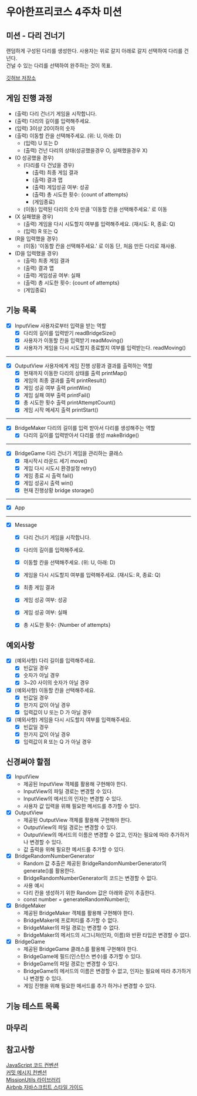 # 우아한프리코스 4주차 미션

## 미션 - 다리 건너기

랜덤하게 구성된 다리를 생성한다. 사용자는 위로 갈지 아래로 갈지 선택하여 다리를 건넌다.  
건널 수 있는 다리를 선택하여 완주하는 것이 목표.

[깃허브 저장소](https://github.com/dragonfruitlemonade/javascript-bridge)  

## 게임 진행 과정

* (출력) 다리 건너기 게임을 시작합니다.
* (출력) 다리의 길이를 입력해주세요.
* (입력) 3이상 20이하의 숫자
* (출력) 이동할 칸을 선택해주세요. (위: U, 아래: D)
    * (입력) U 또는 D
    * (출력) 건넌 다리의 상태(성공했을경우 O, 실패했을경우 X)
* (O 성공했을 경우) 
    * (다리를 다 건넜을 경우)
        * (출력) 최종 게임 결과
        * (출력) 결과 맵
        * (출력) 게임성공 여부: 성공
        * (출력) 총 시도한 횟수: {count of attempts}
        * (게임종료)
    * (이동) 입력된 다리의 숫자 만큼 '이동할 칸을 선택해주세요.' 로 이동
* (X 실패했을 경우)
    * (출력) 게임을 다시 시도할지 여부를 입력해주세요. (재시도: R, 종료: Q)
    * (입력) R 또는 Q
* (R을 입력했을 경우)
    * (이동) '이동할 칸을 선택해주세요.' 로 이동 단, 처음 만든 다리로 재사용.
* (D을 입력했을 경우)
    * (출력) 최종 게임 결과
    * (출력) 결과 맵
    * (출력) 게임성공 여부: 실패
    * (출력) 총 시도한 횟수: {count of attempts}
    * (게임종료)

## 기능 목록

* [x] InputView 사용자로부터 입력을 받는 역할
    * [x] 다리의 길이를 입력받기 readBridgeSize()
    * [x] 사용자가 이동할 칸을 입력받기 readMoving()
    * [x] 사용자가 게임을 다시 시도할지 종료할지 여부를 입력받는다. readMoving()
---
* [x] OutputView 사용자에게 게임 진행 상황과 결과를 출력하는 역할
    * [x] 현재까지 이동한 다리의 상태를 출력 printMap()
    * [x] 게임의 최종 결과를 출력 printResult()
    * [x] 게임 성공 여부 출력 printWin()
    * [x] 게임 실패 여부 출력 printFail()
    * [x] 총 시도한 횟수 출력 printAttemptCount()
    * [x] 게임 시작 메세지 출력 printStart()
---
* [x] BridgeMaker 다리의 길이를 입력 받아서 다리를 생성해주는 역할
    * [x] 다리의 길이를 입력받아서 다리를 생성 makeBridge()
---
* [x] BridgeGame 다리 건너기 게임을 관리하는 클래스
    * [x] 재시작시 라운드 세기 move()
    * [x] 게임 다시 시도시 환경설정 retry()
    * [x] 게임 종료 시 출력 fail()
    * [x] 게임 성공시 출력 win()
    * [x] 현재 진행상황 bridge storage()
---
* [x] App
---
* [x] Message
    * [x] 다리 건너기 게임을 시작합니다.
    * [x] 다리의 길이를 입력해주세요.
    * [x] 이동할 칸을 선택해주세요. (위: U, 아래: D)
    * [x] 게임을 다시 시도할지 여부를 입력해주세요. (재시도: R, 종료: Q)
    * [x] 최종 게임 결과
    * [x] 게임 성공 여부: 성공
    * [x] 게임 성공 여부: 실패
    * [x] 총 시도한 횟수: {Number of attempts}

  
## 예외사항

* [x] (예외사항) 다리 길이를 입력해주세요.
    * [x] 빈값일 경우
    * [x] 숫자가 아닐 경우
    * [x] 3~20 사이의 숫자가 아닐 경우
* [x] (예외사항) 이동할 칸을 선택해주세요.
    * [x] 빈값일 경우
    * [x] 한가지 값이 아닐 경우
    * [x] 입력값이 U 또는 D 가 아닐 경우
* [x] (예외사항) 게임을 다시 시도할지 여부를 입력해주세요.
    * [x] 빈값일 경우
    * [x] 한가지 값이 아닐 경우
    * [x] 입력값이 R 또는 Q 가 아닐 경우

## 신경써야 할점  

* [x] InputView
    * 제공된 InputView 객체를 활용해 구현해야 한다.
    * InputView의 파일 경로는 변경할 수 있다.
    * InputView의 메서드의 인자는 변경할 수 있다.
    * 사용자 값 입력을 위해 필요한 메서드를 추가할 수 있다.
* [x] OutputView
    * 제공된 OutputView 객체를 활용해 구현해야 한다.
    * OutputView의 파일 경로는 변경할 수 있다.
    * OutputView의 메서드의 이름은 변경할 수 없고, 인자는 필요에 따라 추가하거나 변경할 수 있다.
    * 값 출력을 위해 필요한 메서드를 추가할 수 있다.
* [x] BridgeRandomNumberGenerator
    * Random 값 추출은 제공된 BridgeRandomNumberGenerator의 generate()를 활용한다.
    * BridgeRandomNumberGenerator의 코드는 변경할 수 없다.
    * 사용 예시
    * 다리 칸을 생성하기 위한 Random 값은 아래와 같이 추출한다.
    * const number = generateRandomNumber();
* [x] BridgeMaker
    * 제공된 BridgeMaker 객체를 활용해 구현해야 한다.
    * BridgeMaker에 프로퍼티를 추가할 수 없다.
    * BridgeMaker의 파일 경로는 변경할 수 없다.
    * BridgeMaker의 메서드의 시그니처(인자, 이름)와 반환 타입은 변경할 수 없다.
* [x] BridgeGame
    * 제공된 BridgeGame 클래스를 활용해 구현해야 한다.
    * BridgeGame에 필드(인스턴스 변수)를 추가할 수 있다.
    * BridgeGame의 파일 경로는 변경할 수 있다.
    * BridgeGame의 메서드의 이름은 변경할 수 없고, 인자는 필요에 따라 추가하거나 변경할 수 있다.
    * 게임 진행을 위해 필요한 메서드를 추가 하거나 변경할 수 있다.  

## 기능 테스트 목록

## 마무리

## 참고사항
[JavaScript 코드 컨벤션](https://github.com/woowacourse/woowacourse-docs/tree/main/styleguide/javascript)  
[커밋 메시지 컨벤션](https://gist.github.com/stephenparish/9941e89d80e2bc58a153)  
[MissionUtils 라이브러리](https://github.com/woowacourse-projects/javascript-mission-utils#mission-utils)  
[Airbnb 자바스크립트 스타일 가이드](https://github.com/airbnb/javascript)
